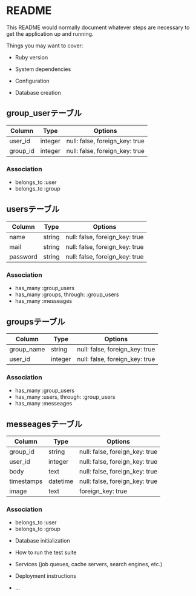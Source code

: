 # README

This README would normally document whatever steps are necessary to get the
application up and running.

Things you may want to cover:

* Ruby version

* System dependencies

* Configuration

* Database creation

## group_userテーブル
<!-- membersテーブルから変更して中間テーブルにしました -->
|Column|Type|Options|
|------|----|-------|
|user_id|integer|null: false, foreign_key: true|
|group_id|integer|null: false, foreign_key: true|

### Association
- belongs_to :user
- belongs_to :group

## usersテーブル
|Column|Type|Options|
|------|----|-------|
|name|string|null: false, foreign_key: true|
|mail|string|null: false, foreign_key: true|
|password|string|null: false, foreign_key: true|

### Association
<!-- throughオプションによりgroup_users経由でgroupsにアクセス -->
- has_many :group_users
- has_many :groups, through: :group_users
- has_many :messeages

## groupsテーブル
|Column|Type|Options|
|------|----|-------|
|group_name|string|null: false, foreign_key: true|
|user_id|integer|null: false, foreign_key: true|

### Association
<!-- throughオプションによりgroup_users経由でusersにアクセス -->
- has_many :group_users
- has_many :users, through: :group_users
- has_many :messeages

## messeagesテーブル
|Column|Type|Options|
|------|----|-------|
|group_id|string|null: false, foreign_key: true|
|user_id|integer|null: false, foreign_key: true|
|body|text|null: false, foreign_key: true|
|timestamps|datetime|null: false, foreign_key: true|
|image|text|foreign_key: true|

### Association
- belongs_to :user
- belongs_to :group

* Database initialization

* How to run the test suite

* Services (job queues, cache servers, search engines, etc.)

* Deployment instructions

* ...
